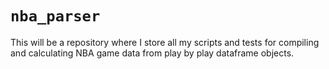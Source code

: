 # `nba_parser`

This will be a repository where I store all my scripts and tests for compiling and calculating
NBA game data from play by play dataframe objects.
